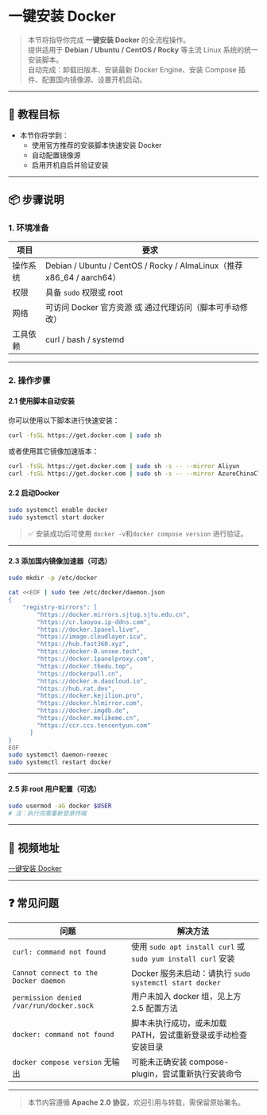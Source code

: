 # 一键安装 Docker

> 本节将指导你完成 **一键安装 Docker** 的全流程操作。  
> 提供适用于 **Debian / Ubuntu / CentOS / Rocky** 等主流 Linux 系统的统一安装脚本。  
> 自动完成：卸载旧版本、安装最新 Docker Engine、安装 Compose 插件、配置国内镜像源、设置开机启动。

---

## 🎯 教程目标

- 本节你将学到：
  - 使用官方推荐的安装脚本快速安装 Docker
  - 自动配置镜像源
  - 启用开机自启并验证安装

---

## 📦 步骤说明

### 1. 环境准备

| 项目     | 要求                                                         |
| -------- | ------------------------------------------------------------ |
| 操作系统 | Debian / Ubuntu / CentOS / Rocky / AlmaLinux（推荐 x86_64 / aarch64） |
| 权限     | 具备 `sudo` 权限或 root                                      |
| 网络     | 可访问 Docker 官方资源 或 通过代理访问（脚本可手动修改）     |
| 工具依赖 | curl / bash / systemd                                        |

---

### 2. 操作步骤

#### 2.1 使用脚本自动安装

你可以使用以下脚本进行快速安装：

```bash
curl -fsSL https://get.docker.com | sudo sh
```

或者使用其它镜像加速版本：

```bash
curl -fsSL https://get.docker.com | sudo sh -s -- --mirror Aliyun
curl -fsSL https://get.docker.com | sudo sh -s -- --mirror AzureChinaCloud
```

#### 2.2 启动Docker

```bash
sudo systemctl enable docker
sudo systemctl start docker
```

> ✅ 安装成功后可使用 `docker -v`和`docker compose version` 进行验证。

---

#### 2.3 添加国内镜像加速器（可选）

```bash
sudo mkdir -p /etc/docker

cat <<EOF | sudo tee /etc/docker/daemon.json
{
    "registry-mirrors": [
        "https://docker.mirrors.sjtug.sjtu.edu.cn",
        "https://cr.laoyou.ip-ddns.com",
        "https://docker.1panel.live",
        "https://image.cloudlayer.icu",
        "https://hub.fast360.xyz",
        "https://docker-0.unsee.tech",
        "https://docker.1panelproxy.com",
        "https://docker.tbedu.top",
        "https://dockerpull.cn",
        "https://docker.m.daocloud.io",
        "https://hub.rat.dev",
        "https://docker.kejilion.pro",
        "https://docker.hlmirror.com",
        "https://docker.imgdb.de",
        "https://docker.melikeme.cn",
        "https://ccr.ccs.tencentyun.com"
      ]
}
EOF
sudo systemctl daemon-reexec
sudo systemctl restart docker
```

---

#### 2.5 非 root 用户配置（可选）

```bash
sudo usermod -aG docker $USER
# 注：执行完需重新登录终端
```

---

## 🎥 视频地址

[一键安装 Docker](https://www.bilibili.com/video/BV1QyTyz1E1K/)

---

## ❓ 常见问题

| 问题                                     | 解决方法                                                     |
| ---------------------------------------- | ------------------------------------------------------------ |
| `curl: command not found`                | 使用 `sudo apt install curl` 或 `sudo yum install curl` 安装 |
| `Cannot connect to the Docker daemon`    | Docker 服务未启动：请执行 `sudo systemctl start docker`      |
| `permission denied /var/run/docker.sock` | 用户未加入 docker 组，见上方 2.5 配置方法                    |
| `docker: command not found`              | 脚本未执行成功，或未加载 PATH，尝试重新登录或手动检查安装目录 |
| `docker compose version` 无输出          | 可能未正确安装 compose-plugin，尝试重新执行安装命令          |

---

> 本节内容遵循 **Apache 2.0 协议**，欢迎引用与转载，需保留原始署名。
